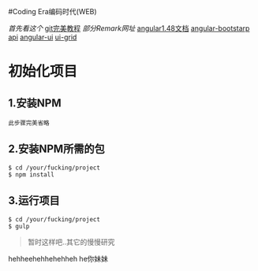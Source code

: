 #Coding Era编码时代(WEB)

*首先看这个*
[git完美教程](http://www.liaoxuefeng.com/wiki/0013739516305929606dd18361248578c67b8067c8c017b000/)
*部分Remark网址*
[angular1.48文档](https://code.angularjs.org/1.4.8/docs/guide)
[angular-bootstarp api](http://angular-ui.github.io/bootstrap/)
[angular-ui](http://angular-ui.github.io/)
[ui-grid](http://ui-grid.info/)
# 初始化项目
## 1.安装NPM
```
此步骤完美省略
```

## 2.安装NPM所需的包
```
$ cd /your/fucking/project
$ npm install
```

## 3.运行项目
```
$ cd /your/fucking/project
$ gulp
```

>暂时这样吧..其它的慢慢研究

hehheehehhehehheh
he你妹妹